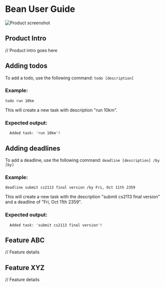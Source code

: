 # Bean User Guide
![Product screenshot](/assets/images/product_screenshot.png)

## Product Intro
// Product intro goes here

## Adding todos
To add a todo, use the following command: `todo [description]`
### Example:
```
todo run 10km
```
This will create a new task with description "run 10km".
### Expected output:
```
  Added task: 'run 10km'!
```

## Adding deadlines
To add a deadline, use the following command: `deadline [description] /by [by]`
### Example:
```
deadline submit cs2113 final version /by Fri, Oct 11th 2359
```
This will create a new task with the description "submit cs2113 final version" and a deadline of "Fri, Oct 11th 2359".
### Expected output:
```
  Added task: 'submit cs2113 final version'!
```



## Feature ABC

// Feature details


## Feature XYZ

// Feature details
